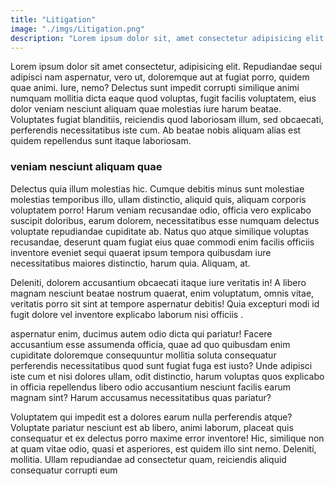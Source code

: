 ```yaml
---
title: "Litigation"
image: "./imgs/Litigation.png"
description: "Lorem ipsum dolor sit, amet consectetur adipisicing elit. Aut, maxime dolore recusandae tenetur quos hic velit nemo corporis totam voluptatem unde saepe ullam cupiditate ut corrupti aliquid molestiae aperiam animi odio quisquam ipsum quod placeat. Commodi veritatis recusandae incidunt, molestias minus ex saepe eum odit. Quaerat, nisi. Consequatur, nam accusamus!"
---
```


Lorem ipsum dolor sit amet consectetur, adipisicing elit. Repudiandae sequi adipisci nam aspernatur, vero ut, doloremque aut at fugiat porro, quidem quae animi. Iure, nemo? Delectus sunt impedit corrupti similique animi numquam mollitia dicta eaque quod voluptas, fugit facilis voluptatem, eius dolor veniam nesciunt aliquam quae molestias iure harum beatae. Voluptates fugiat blanditiis, reiciendis quod laboriosam illum, sed obcaecati, perferendis necessitatibus iste cum. Ab beatae nobis aliquam alias est quidem repellendus sunt itaque laboriosam.

### veniam nesciunt aliquam quae 

 Delectus quia illum molestias hic. Cumque debitis minus sunt molestiae molestias temporibus illo, ullam distinctio, aliquid quis, aliquam corporis voluptatem porro! Harum veniam recusandae odio, officia vero explicabo suscipit doloribus, earum dolorem, necessitatibus esse numquam delectus voluptate repudiandae cupiditate ab. Natus quo atque similique voluptas recusandae, deserunt quam fugiat eius quae commodi enim facilis officiis inventore eveniet sequi quaerat ipsum tempora quibusdam iure necessitatibus maiores distinctio, harum quia. Aliquam, at.

Deleniti, dolorem accusantium obcaecati itaque iure veritatis in! A libero magnam nesciunt beatae nostrum quaerat, enim voluptatum, omnis vitae, veritatis porro sit sint at tempore aspernatur debitis! Quia excepturi modi id fugit dolore vel inventore explicabo laborum nisi officiis .

aspernatur enim, ducimus autem odio dicta qui pariatur! Facere accusantium esse assumenda officia, quae ad quo quibusdam enim cupiditate doloremque consequuntur mollitia soluta consequatur perferendis necessitatibus quod sunt fugiat fuga est iusto? Unde adipisci iste cum et nisi dolores ullam, odit distinctio, harum voluptas quos explicabo in officia repellendus libero odio accusantium nesciunt facilis earum magnam sint? Harum accusamus necessitatibus quas pariatur?

 Voluptatem qui impedit est a dolores earum nulla perferendis atque? Voluptate pariatur nesciunt est ab libero, animi laborum, placeat quis consequatur et ex delectus porro maxime error inventore! Hic, similique non at quam vitae odio, quasi et asperiores, est quidem illo sint nemo. Deleniti, mollitia. Ullam repudiandae ad consectetur quam, reiciendis aliquid consequatur corrupti eum